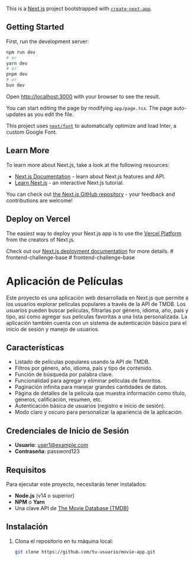 This is a [Next.js](https://nextjs.org/) project bootstrapped with [`create-next-app`](https://github.com/vercel/next.js/tree/canary/packages/create-next-app).

## Getting Started

First, run the development server:

```bash
npm run dev
# or
yarn dev
# or
pnpm dev
# or
bun dev
```

Open [http://localhost:3000](http://localhost:3000) with your browser to see the result.

You can start editing the page by modifying `app/page.tsx`. The page auto-updates as you edit the file.

This project uses [`next/font`](https://nextjs.org/docs/basic-features/font-optimization) to automatically optimize and load Inter, a custom Google Font.

## Learn More

To learn more about Next.js, take a look at the following resources:

- [Next.js Documentation](https://nextjs.org/docs) - learn about Next.js features and API.
- [Learn Next.js](https://nextjs.org/learn) - an interactive Next.js tutorial.

You can check out [the Next.js GitHub repository](https://github.com/vercel/next.js/) - your feedback and contributions are welcome!

## Deploy on Vercel

The easiest way to deploy your Next.js app is to use the [Vercel Platform](https://vercel.com/new?utm_medium=default-template&filter=next.js&utm_source=create-next-app&utm_campaign=create-next-app-readme) from the creators of Next.js.

Check out our [Next.js deployment documentation](https://nextjs.org/docs/deployment) for more details.
#   f r o n t e n d - c h a l l e n g e - b a s e 
 
 #   f r o n t e n d - c h a l l e n g e - b a s e 
 
 

# Aplicación de Películas

Este proyecto es una aplicación web desarrollada en Next.js que permite a los usuarios explorar películas populares a través de la API de TMDB. Los usuarios pueden buscar películas, filtrarlas por género, idioma, año, país y tipo, así como agregar sus películas favoritas a una lista personalizada. La aplicación también cuenta con un sistema de autenticación básico para el inicio de sesión y manejo de usuarios.

## Características

- Listado de películas populares usando la API de TMDB.
- Filtros por género, año, idioma, país y tipo de contenido.
- Función de búsqueda por palabra clave.
- Funcionalidad para agregar y eliminar películas de favoritos.
- Paginación infinita para manejar grandes cantidades de datos.
- Página de detalles de la película que muestra información como título, géneros, calificación, resumen, etc.
- Autenticación básica de usuarios (registro e inicio de sesión).
- Modo claro y oscuro para personalizar la apariencia de la aplicación.

## Credenciales de Inicio de Sesión

- **Usuario**: user1@example.com
- **Contraseña**: password123

## Requisitos

Para ejecutar este proyecto, necesitarás tener instalados:

- **Node.js** (v14 o superior)
- **NPM** o **Yarn**
- Una clave API de [The Movie Database (TMDB)](https://www.themoviedb.org/documentation/api)

## Instalación

1. Clona el repositorio en tu máquina local:

   ```bash
   git clone https://github.com/tu-usuario/movie-app.git
   ```
